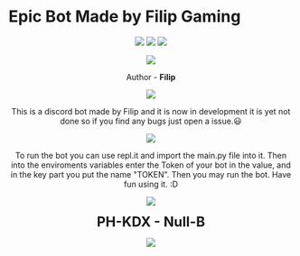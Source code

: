 # Epic Bot Made by **Filip Gaming**

<p align="center">
    <a href="https://github.com/filipgaming008"></a>
        <img src="https://img.shields.io/github/followers/filipgaming008?color=su&label=Github&logo=github&style=flat-square">
    <a href="https://github.com/filipgaming008/epik-bot"></a>
        <img src="https://img.shields.io/github/last-commit/filipgaming008/epik-bot?color=success&style=flat-square">
    <a href="https://www.reddit.com/user/Enough-Network-7553"></a>
        <img src="https://img.shields.io/reddit/user-karma/combined/Enough-Network-7553?color=orange&logo=reddit&logoColor=orange&style=flat-square">
</p>
<p align="center">
    <img src="https://user-images.githubusercontent.com/76712316/120322979-4bcda600-c2e5-11eb-9c59-327dc73a9448.jpg"></img>
</p>
<p align="center">
    Author - <b>Filip</b>
</p>

<p align="center">
    <img src="https://user-images.githubusercontent.com/76712316/120323740-1aa1a580-c2e6-11eb-9775-059d164edb3a.png"></img>
</p>

<p align="center">
    This is a discord bot made by Filip and it is now in development it is yet not done so if you find any bugs just open a issue.😃<br>
</p>

<p align="center">
    <img src="https://user-images.githubusercontent.com/76712316/120328163-dc5ab500-c2ea-11eb-8035-9c35ecdd0412.png"></img>
</p>

<p align="center">
    To run the bot you can use repl.it and import the main.py file into it. Then into the enviroments variables enter the Token of your bot in the value, and in the key part you put the name "TOKEN". Then you may run the bot. Have fun using it. :D<br>
</p>

<p align="center">
    <img src="https://user-images.githubusercontent.com/76712316/120328916-9ce09880-c2eb-11eb-9e27-db666bfda80e.png"></img>
</p>

<p align="center">
    <font size="5">
        <b>
            PH-KDX - Null-B
        </b>
    </font>
</p>

<p align="center">
    <img src="https://user-images.githubusercontent.com/76712316/120367950-c14f6b80-c311-11eb-8f1b-0239104f5f8a.png"></img>
</p>
